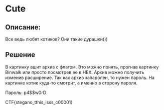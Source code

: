# Cute

## Описание: 
Все ведь любят котиков? Они такие дурашки)))

## Решение
В картинку вшит архив с флагом. Это можно понять, прогнав картинку Binwalk или просто посмотрев ее в HEX. Архив можно получить изменив расширение. Так как архив запаролен, то нужен пароль. На картинке котик куда-то смотрит, а именно в сторону пароля.

Пароль: p4$$w0rD

CTF{stegano_tthis_isss_c00001}

